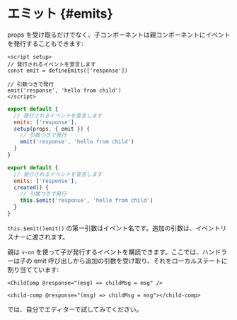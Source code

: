 # エミット {#emits}

props を受け取るだけでなく、子コンポーネントは親コンポーネントにイベントを発行することもできます:

<div class="composition-api">
<div class="sfc">

```vue
<script setup>
// 発行されるイベントを宣言します
const emit = defineEmits(['response'])

// 引数つきで発行
emit('response', 'hello from child')
</script>
```

</div>

<div class="html">

```js
export default {
  // 発行されるイベントを宣言します
  emits: ['response'],
  setup(props, { emit }) {
    // 引数つきで発行
    emit('response', 'hello from child')
  }
}
```

</div>

</div>

<div class="options-api">

```js
export default {
  // 発行されるイベントを宣言します
  emits: ['response'],
  created() {
    // 引数つきで発行
    this.$emit('response', 'hello from child')
  }
}
```

</div>

<span class="options-api">`this.$emit()`</span><span class="composition-api">`emit()`</span> の第一引数はイベント名です。追加の引数は、イベントリスナーに渡されます。

親は `v-on` を使って子が発行するイベントを購読できます。ここでは、ハンドラーは子の emit 呼び出しから追加の引数を受け取り、それをローカルステートに割り当てています:

<div class="sfc">

```vue-html
<ChildComp @response="(msg) => childMsg = msg" />
```

</div>
<div class="html">

```vue-html
<child-comp @response="(msg) => childMsg = msg"></child-comp>
```

</div>

では、自分でエディターで試してみてください。
